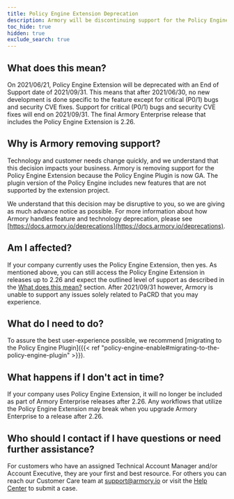 ```yaml
---
title: Policy Engine Extension Deprecation
description: Armory will be discontinuing support for the Policy Engine Extension. Instead, use the Policy Engine Plugin. This article explains why Armory is doing this and how it impacts your company.
toc_hide: true
hidden: true
exclude_search: true
---
```


## What does this mean?

On 2021/06/21,  Policy Engine Extension will be deprecated with an End of Support date of 2021/09/31. This means that after 2021/06/30, no new development is done specific to the feature except for critical (P0/1) bugs and security CVE fixes. Support for critical (P0/1) bugs and security CVE fixes will end on 2021/09/31. The final Armory Enterprise release that includes the Policy Engine Extension is 2.26.

## Why is Armory removing support?

Technology and customer needs change quickly, and we understand that this decision impacts your business. Armory is removing support for the Policy Engine Extension because the Policy Engine Plugin is now GA. The plugin version of the Policy Engine includes new features that are not supported by the extension project.

We understand that this decision may be disruptive to you, so we are giving as much advance notice as possible. For more information about how Armory handles feature and technology deprecation, please see [https://docs.armory.io/deprecations](https://docs.armory.io/deprecations).

## Am I affected?

If your company currently uses the Policy Engine Extension, then yes. As mentioned above, you can still access the Policy Engine Extension in releases up to 2.26 and expect the outlined level of support as described in the [What does this mean?](#what-does-this-mean) section. After 2021/09/31 however, Armory is unable to support any issues solely related to PaCRD that you may experience.

## What do I need to do?

To assure the best user-experience possible, we recommend [migrating to the Policy Engine Plugin]({{< ref "policy-engine-enable#migrating-to-the-policy-engine-plugin" >}}). 

 ## What happens if I don't act in time?

If your company uses Policy Engine Extension, it will no longer be included as part of Armory Enterprise releases after 2.26. Any workflows that utilize the Policy Engine Extension may break when you upgrade Armory Enterprise to a release after 2.26.
 
## Who should I contact if I have questions or need further assistance?

For customers who have an assigned Technical Account Manager and/or Account Executive, they are your first and best resource. For others you can reach our Customer Care team at [support@armory.io](mailto:support@armory.io) or visit the [Help Center](https://support.armory.io/) to submit a case.
